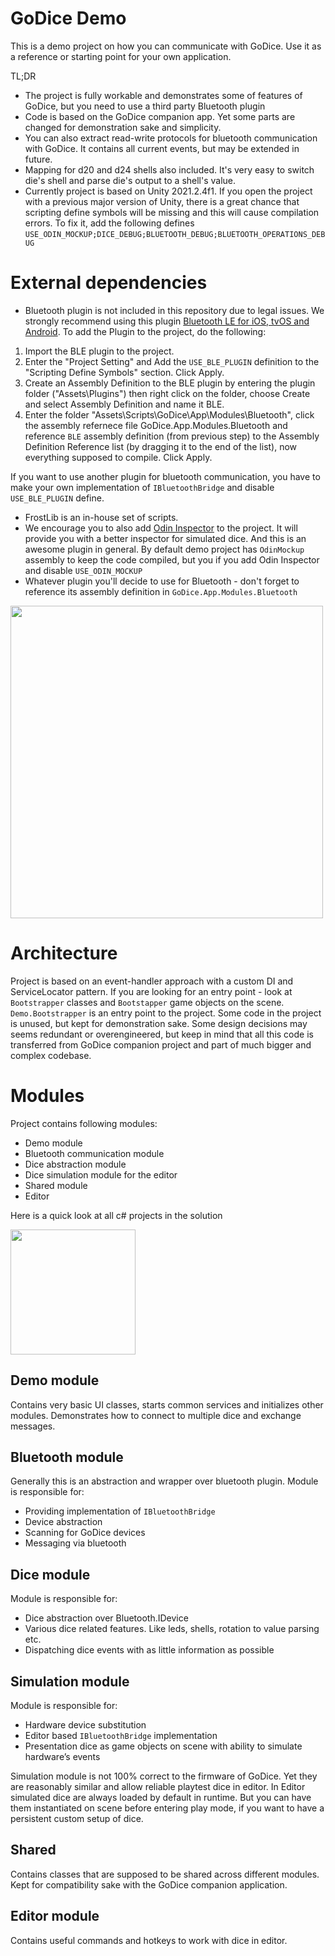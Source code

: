 # GoDice Demo
This is a demo project on how you can communicate with GoDice. Use it as a reference or starting point for your own application.

TL;DR
- The project is fully workable and demonstrates some of features of GoDice, but you need to use a third party Bluetooth plugin
- Code is based on the GoDice companion app. Yet some parts are changed for demonstration sake and simplicity.
- You can also extract read-write protocols for bluetooth communication with GoDice. It contains all current events, but may be extended in future.
- Mapping for d20 and d24 shells also included. It's very easy to switch die's shell and parse die's output to a shell's value.
- Currently project is based on Unity 2021.2.4f1. If you open the project with a previous major version of Unity, there is a great chance that scripting define symbols will be missing and this will cause compilation errors. To fix it, add the following defines `USE_ODIN_MOCKUP;DICE_DEBUG;BLUETOOTH_DEBUG;BLUETOOTH_OPERATIONS_DEBUG`

# External dependencies

- Bluetooth plugin is not included in this repository due to legal issues. We strongly recommend using this plugin [Bluetooth LE for iOS, tvOS and Android](https://assetstore.unity.com/packages/tools/network/bluetooth-le-for-ios-tvos-and-android-26661). To add the Plugin to the project, do the following:
1. Import the BLE plugin to the project.
2. Enter the "Project Setting" and Add the `USE_BLE_PLUGIN` definition to the "Scripting Define Symbols" section. Click Apply.
3. Create an Assembly Definition to the BLE plugin by entering the plugin folder ("Assets\Plugins") then right click on the folder, choose Create and select Assembly Definition and name it BLE.
4. Enter the folder "Assets\Scripts\GoDice\App\Modules\Bluetooth", click the assembly refernece file GoDice.App.Modules.Bluetooth and reference `BLE` assembly definition (from previous step) to the Assembly Definition Reference list (by dragging it to the end of the list), now everything supposed to compile. Click Apply.

If you want to use another plugin for bluetooth communication, you have to make your own implementation of `IBluetoothBridge` and disable `USE_BLE_PLUGIN` define.
- FrostLib is an in-house set of scripts.
- We encourage you to also add [Odin Inspector](https://assetstore.unity.com/packages/tools/utilities/odin-inspector-and-serializer-89041) to the project. It will provide you with a better inspector for simulated dice. And this is an awesome plugin in general. By default demo project has `OdinMockup` assembly to keep the code compiled, but you if you add Odin Inspector and disable `USE_ODIN_MOCKUP` 
- Whatever plugin you'll decide to use for Bluetooth - don't forget to reference its assembly definition in `GoDice.App.Modules.Bluetooth`

<img src="https://user-images.githubusercontent.com/50739566/143999517-9f664051-6967-4080-b336-4b05874585ef.png" width="500">

# Architecture
Project is based on an event-handler approach with a custom DI and ServiceLocator pattern. If you are looking for an entry point - look at `Bootstrapper` classes and `Bootstapper` game objects on the scene.` Demo.Bootstrapper` is an entry point to the project. Some code in the project is unused, but kept for demonstration sake. Some design decisions may seems redundant or overengineered, but keep in mind that all this code is transferred from GoDice companion project and part of much bigger and complex codebase.

# Modules
Project contains following modules:
- Demo module
- Bluetooth communication module
- Dice abstraction module 
- Dice simulation module for the editor
- Shared module
- Editor

Here is a quick look at all c# projects in the solution

<img src="https://user-images.githubusercontent.com/50739566/143999531-b00ce51e-0a1c-425c-838e-04e905a979a1.png" width="200">

## Demo module
Contains very basic UI classes, starts common services and initializes other modules. Demonstrates how to connect to multiple dice and exchange messages.

## Bluetooth module
Generally this is an abstraction and wrapper over bluetooth plugin. Module is responsible for:
- Providing implementation of `IBluetoothBridge`
- Device abstraction
- Scanning for GoDice devices
- Messaging via bluetooth

## Dice module
Module is responsible for:
- Dice abstraction over Bluetooth.IDevice
- Various dice related features. Like leds, shells, rotation to value parsing etc.
- Dispatching dice events with as little information as possible

## Simulation module
Module is responsible for:
- Hardware device substitution
- Editor based `IBluetoothBridge` implementation
- Presentation dice as game objects on scene with ability to simulate hardware’s events

Simulation module is not 100% correct to the firmware of GoDice. Yet they are reasonably similar and allow reliable playtest dice in editor.
In Editor simulated dice are always loaded by default in runtime. But you can have them instantiated on scene before entering play mode, if you want to have a persistent custom setup of dice.

## Shared

Contains classes that are supposed to be shared across different modules. Kept for compatibility sake with the GoDice companion application.

## Editor module
Contains useful commands and hotkeys to work with dice in editor.
